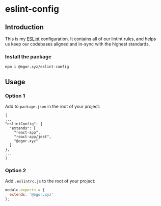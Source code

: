 # eslint-config

## Introduction

This is my [ESLint](https://eslint.org/) configuration.
It contains all of our lintint rules, and helps us keep our codebases aligned
and in-sync with the highest standards.

### Install the package

```shell
npm i @egor.xyz/eslint-config
```

## Usage

### Option 1

Add to `package.json` in the root of your project:

```package
{
...
"eslintConfig": {
  "extends": [
    "react-app",
    "react-app/jest",
    "@egor.xyz"
  ]
},
...
}
```

### Option 2

Add `.eslintrc.js` to the root of your project:

```javascript
module.exports = {
  extends: '@egor.xyz'
};
```
